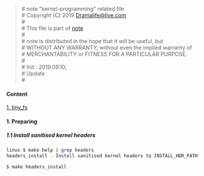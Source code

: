 > \# note "kernel-programming" related file  
\# Copyright (C) 2019 Dramalife@live.com  
\#   
\# This file is part of [note](https://github.com/Dramalife/note.git)  
\#   
\# note is distributed in the hope that it will be useful, but  
\# WITHOUT ANY WARRANTY; without even the implied warranty of  
\# MERCHANTABILITY or FITNESS FOR A PARTICULAR PURPOSE.  
\#  
\# Init : 2019.09.10;  
\# Update   
\#  
  

#### Content

[1. tiny_fs](/81-kernel_programming/device_drivers/tiny_fs)  



#### 1. Preparing

##### 1.1 Install sanitised kernel headers

```bash
linux $ make help | grep headers
headers_install - Install sanitised kernel headers to INSTALL_HDR_PATH

$ make headers_install
```


